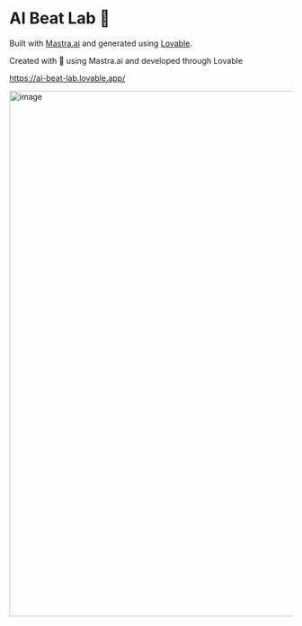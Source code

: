 # AI Beat Lab 🎵

Built with [Mastra.ai](https://mastra.ai) and generated using [Lovable](https://lovable.dev).

Created with 🎵 using Mastra.ai and developed through Lovable

https://ai-beat-lab.lovable.app/

<img width="935" alt="image" src="https://github.com/user-attachments/assets/91d8229a-de56-42ec-8343-cd6e6dc8ba7b" />
